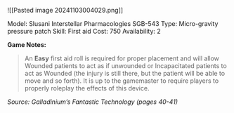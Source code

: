 ![[Pasted image 20241103004029.png]]

Model: Slusani Interstellar Pharmacologies SGB-543
Type: Micro-gravity pressure patch
Skill: First aid
Cost: 750
Availability: 2

**Game Notes:** 
> An **Easy** first aid roll is required for proper placement and will allow Wounded patients to act as if unwounded or Incapacitated patients to act as Wounded (the injury is still there, but the patient will be able to move and so forth). It is up to the gamemaster to require players to properly roleplay the effects of this device.

*Source: Galladinium’s Fantastic Technology (pages 40-41)*
